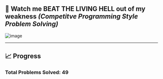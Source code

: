 ## 👼 Watch me **BEAT THE LIVING HELL** out of my weakness _(Competitve Programming Style Problem Solving)_
![image](https://github.com/amir-kedis/problem-solving-solutions/assets/88613195/fc08d456-bbef-4a51-b559-7324c46519e5)
___
## 📈 Progress
### Total Problems Solved: 49
